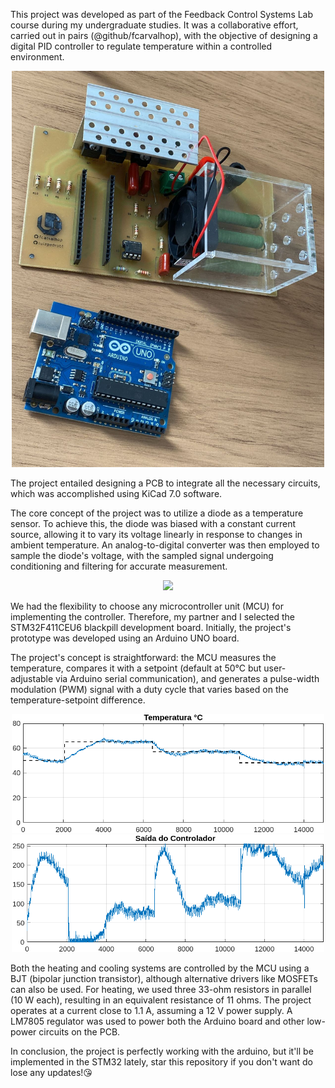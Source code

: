 This project was developed as part of the Feedback Control Systems Lab course during my undergraduate studies. It was a collaborative effort, carried out in pairs (@github/fcarvalhop), with the objective of designing a digital PID controller to regulate temperature within a controlled environment.

<div align="center">
  <img src="https://github.com/luizpedrobt/FeedbackControlSystems_FinalProject/blob/main/images/8ec62bac-992b-421e-b064-076684428e57.jpeg" width="500">
</div>

The project entailed designing a PCB to integrate all the necessary circuits, which was accomplished using KiCad 7.0 software.

The core concept of the project was to utilize a diode as a temperature sensor. To achieve this, the diode was biased with a constant current source, allowing it to vary its voltage linearly in response to changes in ambient temperature. An analog-to-digital converter was then employed to sample the diode's voltage, with the sampled signal undergoing conditioning and filtering for accurate measurement.

<div align="center">
  <img src="https://github.com/luizpedrobt/FeedbackControlSystems_FinalProject/blob/main/images/esquemático.png" width="500">
</div>

We had the flexibility to choose any microcontroller unit (MCU) for implementing the controller. Therefore, my partner and I selected the STM32F411CEU6 blackpill development board. Initially, the project's prototype was developed using an Arduino UNO board.

The project's concept is straightforward: the MCU measures the temperature, compares it with a setpoint (default at 50°C but user-adjustable via Arduino serial communication), and generates a pulse-width modulation (PWM) signal with a duty cycle that varies based on the temperature-setpoint difference.

<div align="center">
  <img src="https://github.com/luizpedrobt/FeedbackControlSystems_FinalProject/blob/main/images/resposta_temperatura.png" width="500">
</div>

<div align="center">
  <img src="https://github.com/luizpedrobt/FeedbackControlSystems_FinalProject/blob/main/images/resposta_controlador.png" width="500">
</div>

Both the heating and cooling systems are controlled by the MCU using a BJT (bipolar junction transistor), although alternative drivers like MOSFETs can also be used. For heating, we used three 33-ohm resistors in parallel (10 W each), resulting in an equivalent resistance of 11 ohms. The project operates at a current close to 1.1 A, assuming a 12 V power supply. A LM7805 regulator was used to power both the Arduino board and other low-power circuits on the PCB.

In conclusion, the project is perfectly working with the arduino, but it'll be implemented in the STM32 lately, star this repository if you don't want do lose any updates!😘

